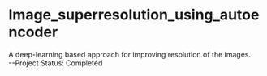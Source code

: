 # Image_superresolution_using_autoencoder
A deep-learning based approach for improving resolution of the images.<br>
--Project Status: Completed
